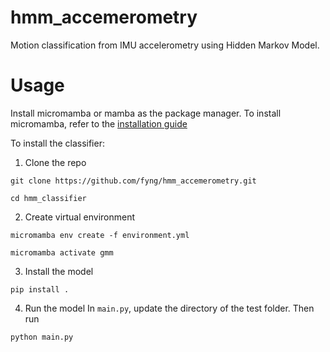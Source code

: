 # hmm_accemerometry
Motion classification from IMU accelerometry using Hidden Markov Model.

# Usage
Install micromamba or mamba as the package manager. To install micromamba, refer to the [installation guide](https://mamba.readthedocs.io/en/latest/installation/micromamba-installation.html)

To install the classifier:
1. Clone the repo
```
git clone https://github.com/fyng/hmm_accemerometry.git
```
```
cd hmm_classifier
```

2. Create virtual environment
```
micromamba env create -f environment.yml
```
```
micromamba activate gmm
```

3. Install the model
```
pip install .
```

4. Run the model
In `main.py`, update the directory of the test folder. Then run
```
python main.py
```

